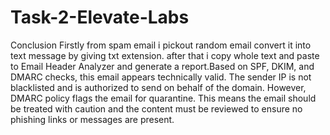 # Task-2-Elevate-Labs

Conclusion
Firstly from spam email i pickout random email convert it into text message by giving txt extension. after that i copy whole text and paste to Email Header Analyzer and generate a report.Based on SPF, DKIM, and DMARC checks, this email appears technically valid. The sender IP is not blacklisted and is authorized to send on behalf of the domain. However, DMARC policy flags the email for quarantine. This means the email should be treated with caution and the content must be reviewed to ensure no phishing links or messages are present.
